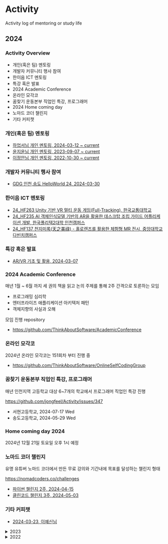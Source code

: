 # Activity

Activity log of mentoring or study life

## 2024

### Activity Overview

- 개인(혹은 팀) 멘토링
- 개발자 커뮤니티 행사 참여
- 한이음 ICT 멘토링
- 특강 혹은 발표
- 2024 Academic Conference
- 온라인 모각코
- 꿈찾기 운동본부 직업인 특강, 프로그래머
- 2024 Home coming day
- 노마드 코더 챌린지
- 기타 커피챗

### 개인(혹은 팀) 멘토링

- [하업서님 개인 멘토링, 2024-03-12 ~ current](https://github.com/jongfeel/Activity/issues/340)
- [윤지윤님 개인 멘토링, 2023-09-07 ~ current](https://github.com/jongfeel/Activity/issues/310)
- [이정안님 개인 멘토링, 2022-10-30 ~ current](https://github.com/jongfeel/Activity/issues/26)

### 개발자 커뮤니티 행사 참여

- [GDG 인천,송도 HelloWorld 24, 2024-03-30](https://github.com/jongfeel/Activity/issues/352)

### 한이음 ICT 멘토링

- [24_HF263 Unity 기반 VR 멀티 운동 게임(Full-Tracking), 한국교통대학교](https://github.com/jongfeel/Activity/issues/362)
- [24_HF235 AI 객체인식모델 기반의 AR을 활용한 데스크탑 조립 가이드 어플리케이션 개발, 한국폴리텍2대학 인천캠퍼스](https://github.com/jongfeel/Activity/issues/372)
- [24_HF137 천지미록(天之美祿) - 홀로렌즈를 활용한 체험형 MR 전시, 중앙대학교 다빈치캠퍼스](https://github.com/jongfeel/Activity/issues/366)

### 특강 혹은 발표

- [AR/VR 기초 및 활용, 2024-03-07](https://github.com/jongfeel/Activity/issues/329)

### 2024 Academic Conference

매년 1월 ~ 6월 까지 세 권의 책을 읽고 논의 주제를 통해 2주 간격으로 토론하는 모임

- 프로그래밍 심리학
- 엔터프라이즈 애플리케이션 아키텍처 패턴
- 객체지향의 사실과 오해 

모임 진행 repository

- https://github.com/ThinkAboutSoftware/AcademicConference

### 온라인 모각코

2024년 온라인 모각코는 151회차 부터 진행 중

- https://github.com/ThinkAboutSoftware/OnlineSelfCodingGroup

### 꿈찾기 운동본부 직업인 특강, 프로그래머

매년 인천지역 고등학교 대상 6~7개의 학교에서 프로그래머 직업인 특강 진행

https://github.com/jongfeel/Activity/issues/347

- 서현고등학교, 2024-07-17 Wed
- 송도고등학교, 2024-05-29 Wed

### Home coming day 2024

2024년 12월 21일 토요일 오후 1시 예정

### 노마드 코더 챌린지

유명 유튜버 노마드 코더에서 만든 무료 강의와 기간내에 목표를 달성하는 챌린지 형태

https://nomadcoders.co/challenges

- [파이썬 챌린지 2주, 2024-04-15](https://github.com/jongfeel/Activity/issues/369)
- [클린코드 챌린지 3주, 2024-05-03](https://github.com/jongfeel/Activity/issues/369)

### 기타 커피챗

- [2024-03-23, 이예신님](https://github.com/jongfeel/Activity/issues/343)

<details>
<summary>2023</summary>
<p>

## 2023

### Activity Overview

- 개인(혹은 팀) 멘토링
- 개발자 커뮤니티 행사 참여
- 한이음 ICT 멘토링
- 국민대 소프트웨어 융합 대학 멘토링
- 특강 혹은 발표
- 2024 Academic Conference
- 온라인 모각코
- 꿈찾기 운동본부 직업인 특강, 프로그래머
- 2024 Home coming day
- 노개북 스터디
- 기타 커피챗

### 개인(혹은 팀) 멘토링

- [유수지님 개인 멘토링, 2023-08-23 ~ 2023-11-29](https://github.com/jongfeel/Activity/issues/287)
- [한성현님 개인 멘토링, 2023-01-10 ~ 2023-10-17](https://github.com/jongfeel/Activity/issues/177)
- [홍성현님 개인 멘토링, 2022-02-10 ~ 2024-03-30](https://github.com/jongfeel/Activity/issues/21)

### 한이음 ICT 멘토링

- 23_IF036 지하철 역사 내 AR 네비게이션 ‘SUBIS(썹이스)’
- 23_HF251 3D 모델 스토어 및 커뮤니티 메타버스 플랫폼

### 국민대 소프트웨어 융합 대학 멘토링

국민대 이민석 교수님의 요청을 받아 소프트웨어 융합 대학 멘토단에 등록

- 멘토 소개 링크: https://mentor.cs.kookmin.ac.kr/멘토소개#h.1cn0h98dn61w
- https://github.com/jongfeel/Activity/issues/147

### 특강 혹은 발표

- 2023-04-06, 홍익대학교 GDSC Devtalk Seminar 9회 키노트 발표
- https://github.com/jongfeel/Activity/issues/146

### 2023 Academic Conference

매년 1월 ~ 6월 까지 세 권의 책을 읽고 논의 주제를 통해 2주 간격으로 토론하는 모임

- 실리콘밸리 팀장들
- 좋은 코드, 나쁜 코드
- 소프트웨어 아키텍처 101

모임 진행 repository

- https://github.com/ThinkAboutSoftware/AcademicConference

### 온라인 모각코

2023년 온라인 모각코는 112회차 부터 163회차 까지 진행

- https://github.com/ThinkAboutSoftware/OnlineSelfCodingGroup

### 꿈찾기 운동본부, 전문 직업인 특강

인천 지역 고등학교 1,2학년 학생 대상 직업인 특강

https://github.com/jongfeel/Activity/issues/205

- 예일고등학교, 2023-12-20
- 인천여자고등학교, 2023-12-01
- 원당고등학교, 2023-11-24
- 서현고등학교, 2023-07-17, canceled
- 부천부인중학교, 2023-07-07, canceled
- 삼산고등학교, 2023-06-09
- 송도고등학교, 2023-05-10

### 노개북 스터디

노개북?
노마드 코더 개발자 북클럽으로 정해진 기간에 책을 읽고 정리하고 과제를 수행하는 방식으로 진행

https://nomadcoders.co/it-dictionary

2023년 1월 1회차를 진행했고 완료함

https://github.com/jongfeel/Activity/issues/157

### 기타 커피챗

- [차동훈님, 2023-12-22](https://github.com/jongfeel/Activity/issues/325)
- [오상은님, 2023-01-14](https://github.com/jongfeel/Activity/issues/181)
- [안병국님, 2023-01-14](https://github.com/jongfeel/Activity/issues/161)

</p>
</details>

<details>
<summary>2022</summary>
<p>

## 2022

### Activity Overview

- 개인(혹은 팀) 멘토링
- 42Seoul 멘토링
- 개발자 커뮤니티 행사 참여
- 한이음 ICT 멘토링
- 특강 혹은 발표
- Academic Conference
- 온라인 모각코
- 꿈찾기 운동본부 직업인 특강
- Home coming day
- 버넥트 독서 모임
- 기타 커피챗

### 개인 혹은 팀 멘토링

- [이정안님 개인 멘토링](https://github.com/jongfeel/Activity/issues/26)
- [변지혜님 개인 멘토링](https://github.com/jongfeel/Activity/issues/2)

#### 42Seoul 멘토링

- [kyuhkim, 김규호님 42Seoul 멘토링](https://github.com/jongfeel/Activity/issues/116)
- [dohyeoki, 김도현님 42Seoul 멘토링](https://github.com/jongfeel/Activity/issues/115)
- [yeslee, 이예신님 42Seoul 멘토링](https://github.com/jongfeel/Activity/issues/57)
- jiychoi, 최지윤님 42Seoul 멘토링
  - [2022-12-08](https://github.com/jongfeel/Activity/issues/113)
  - [2022-10-11](https://github.com/jongfeel/Activity/issues/43)
  - [2022-10-01](https://github.com/jongfeel/Activity/issues/37)
- 랜덤 다이스 개발 팀
  - https://github.com/42StudyGame/RandomDiceDefense42-Docs/discussions

### 온라인 모각코

2022년 온라인 모각코는 59회차 부터 111회차 까지 진행
https://github.com/ThinkAboutSoftware/OnlineSelfCodingGroup

## Meetup

### Home coming day 2022 - 매년 멘티분들 초청하여 개최하는 연말 행사

- [Home coming day 2022, 활동 소개](https://github.com/jongfeel/Activity/issues/93)

### GDG Devfest 2022 - GDG 연말 기술 발표 행사

- [ARCore, ARKit으로 증강현실 시작하기](https://github.com/jongfeel/Activity/issues/88)

### Virnect book club - 사내 책읽기 모임

#### 클린 코드 - 애자일 소프트웨어 장인정신, 네 번째 책

- [Chapter 4 to 6, 2022-12-09](https://github.com/silqwer/book-club/pull/12)
- [Chapter 1 to 3, 2022-11-25](https://github.com/silqwer/book-club/pull/6)

#### 함께 자라기, 세 번째 책

- [3 애자일, 2022-11-04](https://github.com/virnect-corp/BookClub/pull/104)
- [2 함께, 2022-10-28](https://github.com/virnect-corp/BookClub/pull/100)
- [1 자라기, 2022-10-07](https://github.com/virnect-corp/BookClub/pull/98)

### Hanium mentors - 한이음 멘토 커뮤니티 모임, 공지사항, 우수 멘토 사례 발표 등

- [ICT 멘토링 멘토 송년회](https://github.com/jongfeel/Activity/issues/80)
- [3차 멘토 정례 모임, 2022-09-22 zoom 온라인 진행](https://github.com/jongfeel/Activity/issues/12)

### Hanium project 2022

#### AR카메라를 활용한 3D 인테리어 App, 22_HF061

- [오프라인 최종 미팅 5, 저녁 식사](https://github.com/jongfeel/Activity/issues/79)

### 42Seoul mentors - 재단내 교육생 관련 위원으로 참석

- [목요특강, ARCore, ARFoundation을 통한 증강현실 개발 방법](https://github.com/jongfeel/Activity/issues/90)
- [교육생 선발위원회](https://github.com/jongfeel/Activity/issues/64)

### 꿈찾기 운동본부, 전문 직업인 특강

인천 지역 고등학교 1,2학년 학생 대상 직업인 특강

- [인천송도고, 2022-11-02](https://github.com/jongfeel/Activity/issues/25)
- [인천부평고, 2022-09-28](https://github.com/jongfeel/Activity/issues/20)
- [인천세원고, 2022-09-23](https://github.com/jongfeel/Activity/issues/4)

### 학생 성장을 돕는 1000명의 진로직업 멘토단

- [멘토단 위촉식, 2022-10-12](https://github.com/jongfeel/Activity/issues/39)

### 버넥트 독서모임

버넥트 재직 당시 진행했던 독서 모임
클린 코드는 2022년 까지 김용호님과 회사 내에서 진행하다가
2023년 부터 홍대 스타벅스에서 진행 2023년 2월 25일 까지 진행 완료

[Book club - Clean Code: A Handbook Of Agile Software Craftsmanship](https://github.com/jongfeel/Activity/issues/107)

### 기타 개인적인 티타임 만남

- [차동훈님, 2022-11-25](https://github.com/jongfeel/Activity/issues/95)
- [정세영님 이채민님, 2022-10-27](https://github.com/jongfeel/Activity/issues/54)

</p>
</details>